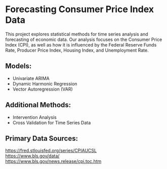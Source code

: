 # Forecasting Consumer Price Index Data
This project explores statistical methods for time series analysis and forecasting of economic data. Our analysis focuses on the Consumer Price Index (CPI), as well as how it is influenced by the Federal Reserve Funds Rate, Producer Price Index, Housing Index, and Unemployment Rate.

## Models:
- Univariate ARIMA
- Dynamic Harmonic Regression
- Vector Autoregression (VAR)

## Additional Methods:
- Intervention Analysis
- Cross Validation for Time Series Data

## Primary Data Sources:
https://fred.stlouisfed.org/series/CPIAUCSL  
https://www.bls.gov/data/  
https://www.bls.gov/news.release/cpi.toc.htm  
